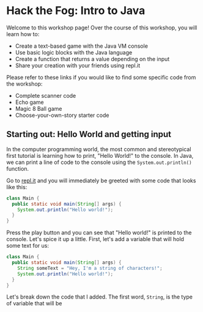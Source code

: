 # Hack the Fog: Intro to Java

Welcome to this workshop page! Over the course of this workshop, you will learn
how to:
* Create a text-based game with the Java VM console
* Use basic logic blocks with the Java language
* Create a function that returns a value depending on the input
* Share your creation with your friends using repl.it

Please refer to these links if you would like to find some specific code from
the workshop:
* Complete scanner code
* Echo game
* Magic 8 Ball game
* Choose-your-own-story starter code

## Starting out: Hello World and getting input

In the computer programming world, the most common and stereotypical first
tutorial is learning how to print, "Hello World!" to the console. In Java, we
can print a line of code to the console using the `System.out.println()` function.

Go to [repl.it](https://repl.it) and you will immediately be greeted with some
code that looks like this:
```java
class Main {
  public static void main(String[] args) {
    System.out.println("Hello world!");
  }
}
```
Press the play button and you can see that "Hello world!" is printed to the console.
Let's spice it up a little. First, let's add a variable that will hold some text
for us:
```Java
class Main {
  public static void main(String[] args) {
    String someText = "Hey, I'm a string of characters!";
    System.out.println("Hello world!");
  }
}
```
Let's break down the code that I added. The first word, `String`, is the type of
variable that will be
